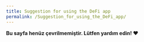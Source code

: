 ```yaml
---
title: Suggestion for using the DeFi app
permalink: /Suggestion_for_using_the_DeFi_app/
---
```


**Bu sayfa henüz çevrilmemiştir. Lütfen yardım edin! ❤**
